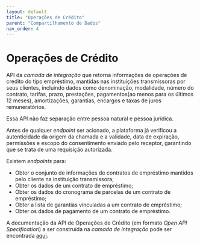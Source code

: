 ```yaml
---
layout: default
title: "Operações de Crédito"
parent: "Compartilhamento de Dados"
nav_order: 4
---
```


# Operações de Crédito

API da *camada de integração* que retorna informações de operações de credito do tipo empréstimo, mantidas nas instituições transmissoras por seus clientes, incluindo dados como denominação, modalidade, número do contrato, tarifas, prazo, prestações, pagamentos(ao menos para os últimos 12 meses), amortizações, garantias, encargos e taxas de juros remuneratórios.

Essa API não faz separação entre pessoa natural e pessoa jurídica.

Antes de qualquer *endpoint* ser acionado, a plataforma já verificou a autenticidade da origem da chamada e a validade, data de expiração, permissões e escopo do consentimento enviado pelo receptor, garantindo que se trata de uma requisição autorizada.

Existem *endpoints* para:

- Obter o conjunto de informações de contratos de empréstimo mantidos pelo cliente na instituição transmissora;
- Obter os dados de um contrato de empréstimo;
- Obter os dados do cronograma de parcelas de um contrato de empréstimo;
- Obter a lista de garantias vinculadas a um contrato de empréstimo;
- Obter os dados de pagamento de um contrato de empréstimo.

A documentação da API de Operações de Crédito (em formato *Open API Specification*) a ser construída na *camada de integração* pode ser encontrada [aqui][API-Crédito].

[API-Crédito]: ../swagger-ui/index.html?api=Crédito
